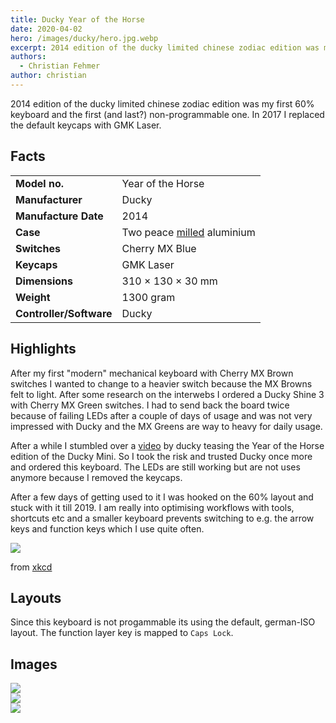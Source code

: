 ```yaml
---
title: Ducky Year of the Horse
date: 2020-04-02
hero: /images/ducky/hero.jpg.webp
excerpt: 2014 edition of the ducky limited chinese zodiac edition was my first 60% keyboard and the first (and last?) non-programmable one.
authors:
  - Christian Fehmer
author: christian
---
```


2014 edition of the ducky limited chinese zodiac edition was my first 60% keyboard and the first (and last?) non-programmable one. In 2017 I replaced the default keycaps with GMK Laser.

## Facts 

| | |
|---------------------|-----------------------------------------------------------------------------------------------|
| **Model no.** | Year of the Horse |
| **Manufacturer** | Ducky |
| **Manufacture Date** | 2014 |
| **Case** | Two peace [milled](https://www.youtube.com/watch?v=IHHBqqQJ2Zs) aluminium |
| **Switches** | Cherry MX Blue |
| **Keycaps** | GMK Laser |
| **Dimensions** | 310 × 130 × 30 mm |
| **Weight** | 1300 gram |
| **Controller/Software** | Ducky |


## Highlights

After my first "modern" mechanical keyboard with Cherry MX Brown switches I wanted to change to a heavier switch because the MX Browns felt to light. After some research on the interwebs I ordered a Ducky Shine 3 with Cherry MX Green switches. I had to send back the board twice because of failing LEDs after a couple of days of usage and was not very impressed with Ducky and the MX Greens are way to heavy for daily usage. 

After a while I stumbled over a [video](https://www.youtube.com/watch?v=IHHBqqQJ2Zs) by ducky teasing the Year of the Horse edition of the Ducky Mini. So I took the risk and trusted Ducky once more and ordered this keyboard. The LEDs are still working but are not uses anymore because I removed the keycaps. 

After a few days of getting used to it I was hooked on the 60% layout and stuck with it till 2019. I am really into optimising workflows with tools, shortcuts etc and a smaller keyboard prevents switching to e.g. the arrow keys and function keys which I use quite often. 

<div class="Image__Small">
  <img src="https://imgs.xkcd.com/comics/is_it_worth_the_time.png" />
</div>

from [xkcd](https://xkcd.com/1205/)



## Layouts

Since this keyboard is not progammable its using the default, german-ISO layout. The function layer key is mapped to `Caps Lock`.

## Images


<div class="Image__Large">
  <img src="/images/ducky/1.jpg.webp"  />
</div>

<div class="Image__Large">
  <img src="/images/ducky/2.jpg.webp"  />
</div>

<div class="Image__Large">
  <img src="/images/ducky/3.jpg.webp"  />
</div>